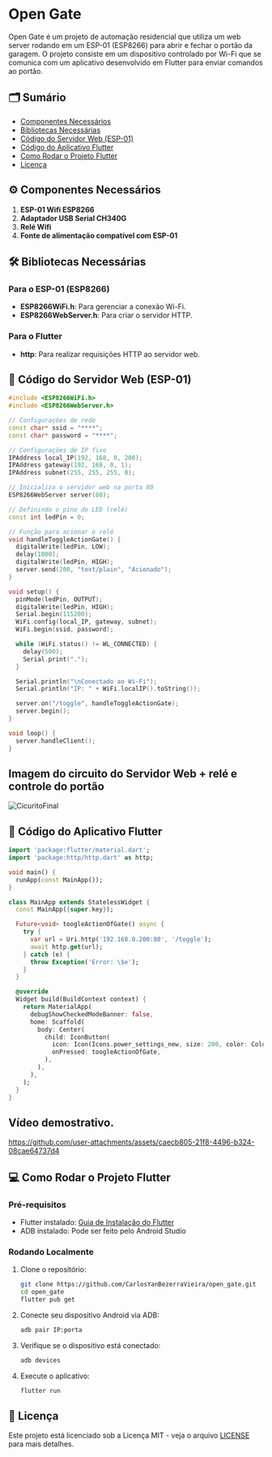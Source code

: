 # Open Gate

Open Gate é um projeto de automação residencial que utiliza um web server rodando em um ESP-01 (ESP8266) para abrir e fechar o portão da garagem. O projeto consiste em um dispositivo controlado por Wi-Fi que se comunica com um aplicativo desenvolvido em Flutter para enviar comandos ao portão.

## 🗂️ Sumário
- [Componentes Necessários](#⚙️-componentes-necessários)
- [Bibliotecas Necessárias](#🛠️-bibliotecas-necessárias)
- [Código do Servidor Web (ESP-01)](#🚀-código-do-servidor-web-esp-01)
- [Código do Aplicativo Flutter](#📱-código-do-aplicativo-flutter)
- [Como Rodar o Projeto Flutter](#💻-como-rodar-o-projeto-flutter)
- [Licença](#📝-licença)

## ⚙️ Componentes Necessários

1. **ESP-01 Wifi ESP8266**
2. **Adaptador USB Serial CH340G**
3. **Relé Wifi**
4. **Fonte de alimentação compatível com ESP-01**

## 🛠️ Bibliotecas Necessárias

### Para o ESP-01 (ESP8266)
- **ESP8266WiFi.h**: Para gerenciar a conexão Wi-Fi.
- **ESP8266WebServer.h**: Para criar o servidor HTTP.

### Para o Flutter
- **http**: Para realizar requisições HTTP ao servidor web.

## 🚀 Código do Servidor Web (ESP-01)

```cpp
#include <ESP8266WiFi.h>
#include <ESP8266WebServer.h>

// Configurações de rede
const char* ssid = "****";
const char* password = "****";

// Configurações de IP fixo
IPAddress local_IP(192, 168, 0, 200);
IPAddress gateway(192, 168, 0, 1);
IPAddress subnet(255, 255, 255, 0);

// Inicializa o servidor web na porta 80
ESP8266WebServer server(80);

// Definindo o pino do LED (relé)
const int ledPin = 0;

// Função para acionar o relé
void handleToggleActionGate() {
  digitalWrite(ledPin, LOW);
  delay(1000);
  digitalWrite(ledPin, HIGH);
  server.send(200, "text/plain", "Acionado");
}

void setup() {
  pinMode(ledPin, OUTPUT);
  digitalWrite(ledPin, HIGH);
  Serial.begin(115200);
  WiFi.config(local_IP, gateway, subnet);
  WiFi.begin(ssid, password);

  while (WiFi.status() != WL_CONNECTED) {
    delay(500);
    Serial.print(".");
  }

  Serial.println("\nConectado ao Wi-Fi");
  Serial.println("IP: " + WiFi.localIP().toString());

  server.on("/toggle", handleToggleActionGate);
  server.begin();
}

void loop() {
  server.handleClient();
}
```
## Imagem do circuito do Servidor Web + relé e controle do portão

![CicuritoFinal](https://github.com/user-attachments/assets/b234006e-4b96-4cbe-833f-19dd2e5b8a86)

## 📱 Código do Aplicativo Flutter

```dart
import 'package:flutter/material.dart';
import 'package:http/http.dart' as http;

void main() {
  runApp(const MainApp());
}

class MainApp extends StatelessWidget {
  const MainApp({super.key});

  Future<void> toogleActionOfGate() async {
    try {
      var url = Uri.http('192.168.0.200:80', '/toggle');
      await http.get(url);
    } catch (e) {
      throw Exception('Error: \$e');
    }
  }

  @override
  Widget build(BuildContext context) {
    return MaterialApp(
      debugShowCheckedModeBanner: false,
      home: Scaffold(
        body: Center(
          child: IconButton(
            icon: Icon(Icons.power_settings_new, size: 200, color: Colors.indigo),
            onPressed: toogleActionOfGate,
          ),
        ),
      ),
    );
  }
}
```

## Vídeo demostrativo.

https://github.com/user-attachments/assets/caecb805-21f8-4496-b324-08cae64737d4



## 💻 Como Rodar o Projeto Flutter

### Pré-requisitos
- Flutter instalado: [Guia de Instalação do Flutter](https://docs.flutter.dev/get-started/install)
- ADB instalado: Pode ser feito pelo Android Studio

### Rodando Localmente
1. Clone o repositório:
   ```bash
   git clone https://github.com/CarlosYanBezerraVieira/open_gate.git
   cd open_gate
   flutter pub get
   ```
2. Conecte seu dispositivo Android via ADB:
   ```bash
   adb pair IP:porta
   ```
3. Verifique se o dispositivo está conectado:
   ```bash
   adb devices
   ```
4. Execute o aplicativo:
   ```bash
   flutter run
   ```

## 📝 Licença

Este projeto está licenciado sob a Licença MIT - veja o arquivo [LICENSE](LICENSE) para mais detalhes.
